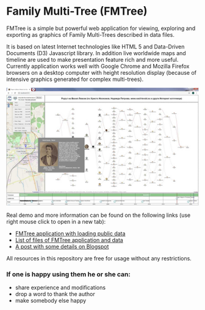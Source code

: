# Family Multi-Tree (FMTree)
FMTree is a simple but powerful web application for viewing, exploring and exporting as graphics of Family Multi-Trees described in data files.

It is based on latest Internet technologies like HTML 5 and Data-Driven Documents (D3) Javascript library. In addition live worldwide maps and timeline are used to make presentation feature rich and more useful. Currently application works well with Google Chrome and Mozilla Firefox browsers on a desktop computer with height resolution display (because of intensive graphics generated for complex multi-trees).

![Alt text](images/FMTreePublicAppl.jpg?raw=true "FMTree application snapshot")

Real demo and more information can be found on the following links (use right mouse click to open in a new tab):
- [FMTree application with loading public data](https://www.radevs.net/chradev/fmtree/index.html?data=FMTreePublicData.json)
- [List of files of FMTree application and data](https://www.radevs.net/chradev/fmtree/files.php)
- [A post with some details on Blogspot](https://chradev.blogspot.com/2020/06/family-multi-tree-fmtree-project-is-on.html)

All resources in this repository are free for usage without any restrictions.

### If one is happy using them he or she can:
- share experience and modifications
- drop a word to thank the author
- make somebody else happy

